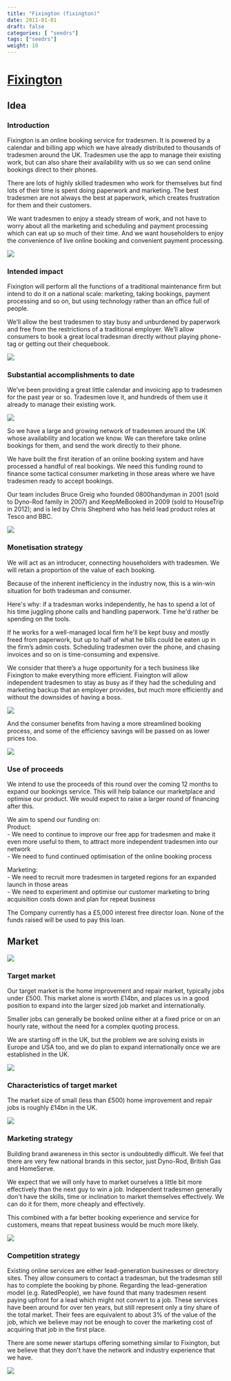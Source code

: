 ```yaml
---
title: "Fixington (fixington)"
date: 2011-01-01
draft: false
categories: [ "seedrs"]
tags: ["seedrs"]
weight: 10
---
```


# [Fixington](https://www.seedrs.com/fixington)

## Idea

### Introduction

Fixington is an online booking service for tradesmen. It is powered by a calendar and billing app which we have already distributed to thousands of tradesmen around the UK. Tradesmen use the app to manage their existing work, but can also share their availability with us so we can send online bookings direct to their phones.

There are lots of highly skilled tradesmen who work for themselves but find lots of their time is spent doing paperwork and marketing. The best tradesmen are not always the best at paperwork, which creates frustration for them and their customers.

We want tradesmen to enjoy a steady stream of work, and not have to worry about all the marketing and scheduling and payment processing which can eat up so much of their time. And we want householders to enjoy the convenience of live online booking and convenient payment processing.

![](/img/seedrs/uploads/startup/section_image/image/8038/157x7zss7cmr1iqtccxcvvpzsbjrq41/Seedrs-3.png?rect=0%2C0%2C497%2C280&w=600&fit=clip&s=b5e7756fd0d2dd564a79a9169923b2ee)

### Intended impact

Fixington will perform all the functions of a traditional maintenance firm but intend to do it on a national scale: marketing, taking bookings, payment processing and so on, but using technology rather than an office full of people.

We’ll allow the best tradesmen to stay busy and unburdened by paperwork and free from the restrictions of a traditional employer. We’ll allow consumers to book a great local tradesman directly without playing phone-tag or getting out their chequebook.

![](/img/seedrs/uploads/startup/section_image/image/8036/5lasap40p9xos0e03v0urmwlhg2dxfb/Screen_Shot_2016-04-27_at_18.52.19.png?rect=0%2C0%2C1904%2C1068&w=600&fit=clip&s=8f5c963c58cd33d2c1934dca9e803cf1)

### Substantial accomplishments to date

We’ve been providing a great little calendar and invoicing app to tradesmen for the past year or so. Tradesmen love it, and hundreds of them use it already to manage their existing work.

![](/img/seedrs/uploads/startup/section_image/image/8068/3dctlqfx23bxsggmlsalduwb5f2h8jw/Screen_Shot_2016-04-27_at_12.27.10.png?rect=0%2C0%2C889%2C653&w=600&fit=clip&s=c1c0003f63ba2ad64e58cd518df94139)

So we have a large and growing network of tradesmen around the UK whose availability and location we know. We can therefore take online bookings for them, and send the work directly to their phone.

We have built the first iteration of an online booking system and have processed a handful of real bookings. We need this funding round to finance some tactical consumer marketing in those areas where we have tradesmen ready to accept bookings.

Our team includes Bruce Greig who founded 0800handyman in 2001 (sold to Dyno-Rod family in 2007) and KeepMeBooked in 2009 (sold to HouseTrip in 2012); and is led by Chris Shepherd who has held lead product roles at Tesco and BBC.

![](/img/seedrs/uploads/startup/section_image/image/8037/hdj0d9ywsca09d77y1iie4mko1gwbgo/Screen_Shot_2016-04-27_at_18.44.06.png?rect=0%2C0%2C1902%2C1066&w=600&fit=clip&s=f387d20c635cc9ac4a9ac4c2bc0ba689)

### Monetisation strategy

We will act as an introducer, connecting householders with tradesmen. We will retain a proportion of the value of each booking.

Because of the inherent inefficiency in the industry now, this is a win-win situation for both tradesman and consumer.

Here's why: if a tradesman works independently, he has to spend a lot of his time juggling phone calls and handling paperwork. Time he'd rather be spending on the tools.

If he works for a well-managed local firm he'll be kept busy and mostly freed from paperwork, but up to half of what he bills could be eaten up in the firm’s admin costs. Scheduling tradesmen over the phone, and chasing invoices and so on is time-consuming and expensive.

We consider that there’s a huge opportunity for a tech business like Fixington to make everything more efficient. Fixington will allow independent tradesmen to stay as busy as if they had the scheduling and marketing backup that an employer provides, but much more efficiently and without the downsides of having a boss.

![](/img/seedrs/uploads/startup/section_image/image/8069/ndwdr9tmtynd6kz44anp0hul9dp5wnu/Screen_Shot_2016-04-27_at_12.28.22.png?rect=0%2C0%2C924%2C558&w=600&fit=clip&s=26ed446757c0e3c82b7b9161ceb3faa7)

And the consumer benefits from having a more streamlined booking process, and some of the efficiency savings will be passed on as lower prices too.

![](/img/seedrs/uploads/startup/section_image/image/8039/1zeb6dc9zetas51my5467rutpxofj5n/Screen_Shot_2016-04-27_at_12.07.42.png?rect=0%2C0%2C1511%2C1190&w=600&fit=clip&s=cfd8537d2d1f22d457c6f86f4f2214a6)

### Use of proceeds

We intend to use the proceeds of this round over the coming 12 months to expand our bookings service. This will help balance our marketplace and optimise our product. We would expect to raise a larger round of financing after this.

We aim to spend our funding on: <br>Product: <br>- We need to continue to improve our free app for tradesmen and make it even more useful to them, to attract more independent tradesmen into our network <br>- We need to fund continued optimisation of the online booking process

Marketing: <br>- We need to recruit more tradesmen in targeted regions for an expanded launch in those areas <br>- We need to experiment and optimise our customer marketing to bring acquisition costs down and plan for repeat business

The Company currently has a £5,000 interest free director loan. None of the funds raised will be used to pay this loan.

## Market

![](https://seedrs.imgix.net/uploads/startup/section_image/image/8040/baxt4h9ikcndh29s57qdkoekfqi6jnz/Screen_Shot_2016-04-27_at_18.49.25.png?rect=0%2C0%2C2858%2C1610&w=600&fit=clip&s=dd8b380058f1a918dc963bbc027e0c01)

### Target market

Our target market is the home improvement and repair market, typically jobs under £500. This market alone is worth £14bn, and places us in a good position to expand into the larger sized job market and internationally.

Smaller jobs can generally be booked online either at a fixed price or on an hourly rate, without the need for a complex quoting process.

We are starting off in the UK, but the problem we are solving exists in Europe and USA too, and we do plan to expand internationally once we are established in the UK.

![](https://seedrs.imgix.net/uploads/startup/section_image/image/8042/b9dt7utuwz6rc0ggl4ih20v3zl37h2m/Screen_Shot_2016-04-27_at_12.26.48.png?rect=0%2C0%2C897%2C352&w=600&fit=clip&s=f076e4843a431002129a05c0041bca14)

### Characteristics of target market

The market size of small (less than £500) home improvement and repair jobs is roughly £14bn in the UK.

![](https://seedrs.imgix.net/uploads/startup/section_image/image/8041/6o8c7p13bxxo43rsxj2h7ubsiemcpk3/Screen_Shot_2016-04-27_at_18.45.20.png?rect=0%2C-9%2C1902%2C1064&w=600&fit=clip&s=ee1d78f5e481eb3be630ce4feac1ab4a)

### Marketing strategy

Building brand awareness in this sector is undoubtedly difficult. We feel that there are very few national brands in this sector, just Dyno-Rod, British Gas and HomeServe.

We expect that we will only have to market ourselves a little bit more effectively than the next guy to win a job. Independent tradesmen generally don't have the skills, time or inclination to market themselves effectively. We can do it for them, more cheaply and effectively.

This combined with a far better booking experience and service for customers, means that repeat business would be much more likely.

![](https://seedrs.imgix.net/uploads/startup/section_image/image/8043/a543tfmg1lyf8o7oqw7bturjp0bie37/5.5-inch__iPhone_6___-_Screenshot_3.jpg?rect=0%2C220%2C1242%2C1987&w=600&fit=clip&s=3d83ecec2a3afa58f7e051c32d7939e1)

### Competition strategy

Existing online services are either lead-generation businesses or directory sites. They allow consumers to contact a tradesman, but the tradesman still has to complete the booking by phone. Regarding the lead-generation model (e.g. RatedPeople), we have found that many tradesmen resent paying upfront for a lead which might not convert to a job. These services have been around for over ten years, but still represent only a tiny share of the total market. Their fees are equivalent to about 3% of the value of the job, which we believe may not be enough to cover the marketing cost of acquiring that job in the first place.

There are some newer startups offering something similar to Fixington, but we believe that they don't have the network and industry experience that we have.

![](https://seedrs.imgix.net/uploads/startup/section_image/image/8070/6967mphic7a579ekwes7e2b5hnu65tm/Screen_Shot_2016-04-27_at_12.28.59.png?rect=0%2C0%2C890%2C556&w=600&fit=clip&s=ce7539b53314e54b288323eb0833b5ac)

